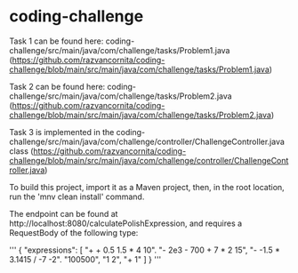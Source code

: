 # coding-challenge

Task 1 can be found here: coding-challenge/src/main/java/com/challenge/tasks/Problem1.java (https://github.com/razvancornita/coding-challenge/blob/main/src/main/java/com/challenge/tasks/Problem1.java)

Task 2 can be found here: coding-challenge/src/main/java/com/challenge/tasks/Problem2.java (https://github.com/razvancornita/coding-challenge/blob/main/src/main/java/com/challenge/tasks/Problem2.java)

Task 3 is implemented in the coding-challenge/src/main/java/com/challenge/controller/ChallengeController.java class (https://github.com/razvancornita/coding-challenge/blob/main/src/main/java/com/challenge/controller/ChallengeController.java)

To build this project, import it as a Maven project, then, in the root location, run the 'mnv clean install' command.

The endpoint can be found at http://localhost:8080/calculatePolishExpression, and requires a RequestBody of the following type:

'''
{
  "expressions": [
    "+ + 0.5 1.5 * 4 10".
    "- 2e3 - 700 + 7 * 2 15",
    "- -1.5 * 3.1415 / -7 -2".
    "100500",
    "1 2",
    "+ 1"
  ]
}
'''
